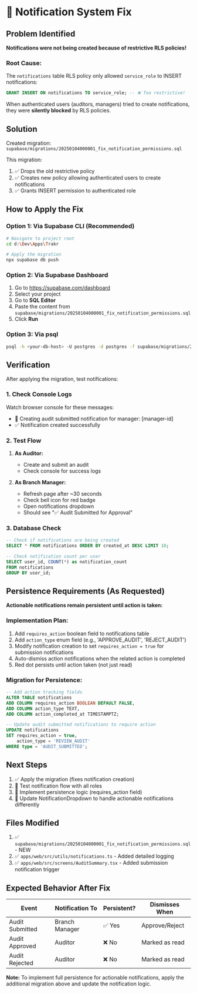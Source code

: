 # 🔔 Notification System Fix

## Problem Identified

**Notifications were not being created because of restrictive RLS policies!**

### Root Cause:
The `notifications` table RLS policy only allowed `service_role` to INSERT notifications:
```sql
GRANT INSERT ON notifications TO service_role; -- ❌ Too restrictive!
```

When authenticated users (auditors, managers) tried to create notifications, they were **silently blocked** by RLS policies.

## Solution

Created migration: `supabase/migrations/20250104000001_fix_notification_permissions.sql`

This migration:
1. ✅ Drops the old restrictive policy
2. ✅ Creates new policy allowing authenticated users to create notifications
3. ✅ Grants INSERT permission to authenticated role

## How to Apply the Fix

### Option 1: Via Supabase CLI (Recommended)
```bash
# Navigate to project root
cd d:\Dev\Apps\Trakr

# Apply the migration
npx supabase db push
```

### Option 2: Via Supabase Dashboard
1. Go to https://supabase.com/dashboard
2. Select your project
3. Go to **SQL Editor**
4. Paste the content from `supabase/migrations/20250104000001_fix_notification_permissions.sql`
5. Click **Run**

### Option 3: Via psql
```bash
psql -h <your-db-host> -U postgres -d postgres -f supabase/migrations/20250104000001_fix_notification_permissions.sql
```

## Verification

After applying the migration, test notifications:

### 1. Check Console Logs
Watch browser console for these messages:
- 🔔 Creating audit submitted notification for manager: [manager-id]
- ✅ Notification created successfully

### 2. Test Flow
1. **As Auditor:**
   - Create and submit an audit
   - Check console for success logs

2. **As Branch Manager:**
   - Refresh page after ~30 seconds
   - Check bell icon for red badge
   - Open notifications dropdown
   - Should see "✅ Audit Submitted for Approval"

### 3. Database Check
```sql
-- Check if notifications are being created
SELECT * FROM notifications ORDER BY created_at DESC LIMIT 10;

-- Check notification count per user
SELECT user_id, COUNT(*) as notification_count 
FROM notifications 
GROUP BY user_id;
```

## Persistence Requirements (As Requested)

**Actionable notifications remain persistent until action is taken:**

### Implementation Plan:
1. Add `requires_action` boolean field to notifications table
2. Add `action_type` enum field (e.g., 'APPROVE_AUDIT', 'REJECT_AUDIT')
3. Modify notification creation to set `requires_action = true` for submission notifications
4. Auto-dismiss action notifications when the related action is completed
5. Red dot persists until action taken (not just read)

### Migration for Persistence:
```sql
-- Add action tracking fields
ALTER TABLE notifications 
ADD COLUMN requires_action BOOLEAN DEFAULT FALSE,
ADD COLUMN action_type TEXT,
ADD COLUMN action_completed_at TIMESTAMPTZ;

-- Update audit submitted notifications to require action
UPDATE notifications 
SET requires_action = true, 
    action_type = 'REVIEW_AUDIT'
WHERE type = 'AUDIT_SUBMITTED';
```

## Next Steps

1. ✅ Apply the migration (fixes notification creation)
2. 🔄 Test notification flow with all roles
3. 🔄 Implement persistence logic (requires_action field)
4. 🔄 Update NotificationDropdown to handle actionable notifications differently

## Files Modified

1. ✅ `supabase/migrations/20250104000001_fix_notification_permissions.sql` - NEW
2. ✅ `apps/web/src/utils/notifications.ts` - Added detailed logging
3. ✅ `apps/web/src/screens/AuditSummary.tsx` - Added submission notification trigger

## Expected Behavior After Fix

| Event | Notification To | Persistent? | Dismisses When |
|-------|----------------|-------------|----------------|
| Audit Submitted | Branch Manager | ✅ Yes | Approve/Reject |
| Audit Approved | Auditor | ❌ No | Marked as read |
| Audit Rejected | Auditor | ❌ No | Marked as read |

**Note:** To implement full persistence for actionable notifications, apply the additional migration above and update the notification logic.
